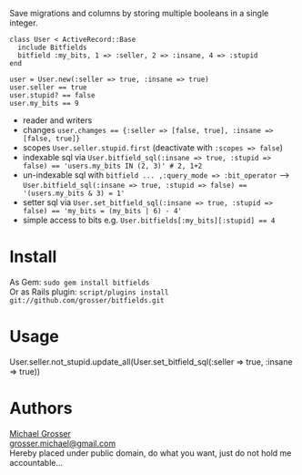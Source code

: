 Save migrations and columns by storing multiple booleans in a single integer.

    class User < ActiveRecord::Base
      include Bitfields
      bitfield :my_bits, 1 => :seller, 2 => :insane, 4 => :stupid
    end

    user = User.new(:seller => true, :insane => true)
    user.seller == true
    user.stupid? == false
    user.my_bits == 9

 - reader and writers
 - changes `user.chamges == {:seller => [false, true], :insane => [false, true]}`
 - scopes `User.seller.stupid.first` (deactivate with `:scopes => false`)
 - indexable sql via `User.bitfield_sql(:insane => true, :stupid => false) == 'users.my_bits IN (2, 3)' # 2, 1+2`
 - un-indexable sql with `bitfield ... ,:query_mode => :bit_operator` --> `User.bitfield_sql(:insane => true, :stupid => false) == '(users.my_bits & 3) = 1'`
 - setter sql via `User.set_bitfield_sql(:insane => true, :stupid => false) == 'my_bits = (my_bits | 6) - 4'`
 - simple access to bits e.g. `User.bitfields[:my_bits][:stupid] == 4`

Install
=======
As Gem: ` sudo gem install bitfields `  
Or as Rails plugin: ` script/plugins install git://github.com/grosser/bitfields.git `

Usage
=====

  User.seller.not_stupid.update_all(User.set_bitfield_sql(:seller => true, :insane => true))

Authors
=======
[Michael Grosser](http://pragmatig.wordpress.com)  
grosser.michael@gmail.com  
Hereby placed under public domain, do what you want, just do not hold me accountable...
